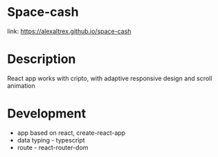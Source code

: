 
# Space-cash
link: https://alexaltrex.github.io/space-cash

# Description
React app works with cripto, with adaptive responsive design and scroll animation

# Development
* app based on react, create-react-app
* data typing - typescript
* route - react-router-dom
